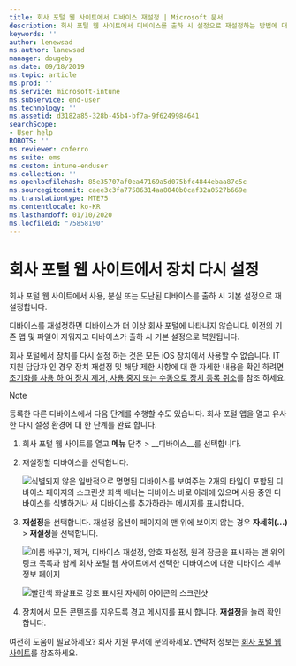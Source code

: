 ```yaml
---
title: 회사 포털 웹 사이트에서 디바이스 재설정 | Microsoft 문서
description: 회사 포털 웹 사이트에서 디바이스를 출하 시 설정으로 재설정하는 방법에 대해 알아봅니다.
keywords: ''
author: lenewsad
ms.author: lanewsad
manager: dougeby
ms.date: 09/18/2019
ms.topic: article
ms.prod: ''
ms.service: microsoft-intune
ms.subservice: end-user
ms.technology: ''
ms.assetid: d3182a85-328b-45b4-bf7a-9f6249984641
searchScope:
- User help
ROBOTS: ''
ms.reviewer: coferro
ms.suite: ems
ms.custom: intune-enduser
ms.collection: ''
ms.openlocfilehash: 85e35707af0ea47169a5d075bfc4844ebaa87c5c
ms.sourcegitcommit: caee3c3fa77586314aa8040b0caf32a0527b669e
ms.translationtype: MTE75
ms.contentlocale: ko-KR
ms.lasthandoff: 01/10/2020
ms.locfileid: "75858190"
---
```

# <a name="reset-device-from-company-portal-website"></a>회사 포털 웹 사이트에서 장치 다시 설정

회사 포털 웹 사이트에서 사용, 분실 또는 도난된 디바이스를 출하 시 기본 설정으로 재설정합니다.  

디바이스를 재설정하면 디바이스가 더 이상 회사 포털에 나타나지 않습니다. 이전의 기존 앱 및 파일이 지워지고 디바이스가 출하 시 기본 설정으로 복원됩니다. 

회사 포털에서 장치를 다시 설정 하는 것은 모든 iOS 장치에서 사용할 수 없습니다. IT 지원 담당자 인 경우 장치 재설정 및 해당 제한 사항에 대 한 자세한 내용을 확인 하려면 [초기화를 사용 하 여 장치 제거, 사용 중지 또는 수동으로 장치 등록 취소](https://docs.microsoft.com/intune/devices-wipe)를 참조 하세요.  

> [!Note]
> 등록한 다른 디바이스에서 다음 단계를 수행할 수도 있습니다. 회사 포털 앱을 열고 유사한 다시 설정 환경에 대 한 단계를 완료 합니다. 

1. 회사 포털 웹 사이트를 열고 __메뉴__ 단추 &gt; __디바이스__를 선택합니다.  

2. 재설정할 디바이스를 선택합니다.

    ![식별되지 않은 일반적으로 명명된 디바이스를 보여주는 2개의 타일이 포함된 디바이스 페이지의 스크린샷 회색 배너는 디바이스 바로 아래에 있으며 사용 중인 디바이스를 식별하거나 새 디바이스를 추가하라는 메시지를 표시합니다.](./media/rename-reset-device-step2-1808.png)  

3. **재설정**을 선택합니다. 재설정 옵션이 페이지의 맨 위에 보이지 않는 경우 **자세히(...)**  > **재설정**을 선택합니다.  

     ![이름 바꾸기, 제거, 디바이스 재설정, 암호 재설정, 원격 잠금을 표시하는 맨 위의 링크 목록과 함께 회사 포털 웹 사이트에서 선택한 디바이스에 대한 디바이스 세부 정보 페이지 ](./media/rename-reset-device-1808.png)  

    ![빨간색 화살표로 강조 표시된 자세히 아이콘의 스크린샷](./media/rename-reset-device-step3-more-1808.png)  

4. 장치에서 모든 콘텐츠를 지우도록 경고 메시지를 표시 합니다. **재설정**을 눌러 확인합니다.  

여전히 도움이 필요하세요? 회사 지원 부서에 문의하세요. 연락처 정보는 [회사 포털 웹 사이트](https://go.microsoft.com/fwlink/?linkid=2010980)를 참조하세요.
